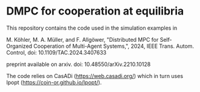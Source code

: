 # DMPC for cooperation at equilibria

This repository contains the code used in the simulation examples in 

M. Köhler, M. A. Müller, and F. Allgöwer, "Distributed MPC for Self-Organized Cooperation of Multi-Agent Systems,", 2024, IEEE Trans. Autom. Control, doi: 10.1109/TAC.2024.3407633

preprint available on arxiv. doi: 10.48550/arXiv.2210.10128

The code relies on CasADi (https://web.casadi.org/) which in turn uses Ipopt (https://coin-or.github.io/Ipopt/).

